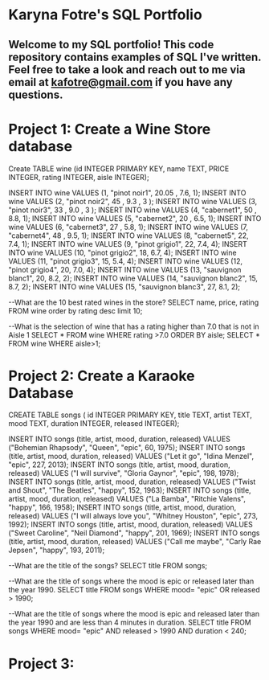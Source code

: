 # Karyna Fotre's SQL Portfolio

## Welcome to my SQL portfolio! This code repository contains examples of SQL I've written. Feel free to take a look and reach out to me via email at kafotre@gmail.com if you have any questions.

# Project 1: Create a Wine Store database

Create TABLE wine (id INTEGER PRIMARY KEY, name TEXT, PRICE INTEGER, rating INTEGER, aisle INTEGER);

INSERT INTO wine VALUES (1, "pinot noir1", 20.05 , 7.6, 1);
INSERT INTO wine VALUES (2, "pinot noir2", 45 , 9.3 , 3 );
INSERT INTO wine VALUES (3, "pinot noir3", 33 , 9.0 , 3 );
INSERT INTO wine VALUES (4, "cabernet1", 50 , 8.8, 1);
INSERT INTO wine VALUES (5, "cabernet2", 20 , 6.5, 1);
INSERT INTO wine VALUES (6, "cabernet3", 27 , 5.8, 1);
INSERT INTO wine VALUES (7, "cabernet4", 48 , 9.5, 1);
INSERT INTO wine VALUES (8, "cabernet5", 22, 7.4, 1);
INSERT INTO wine VALUES (9, "pinot grigio1", 22, 7.4, 4);
INSERT INTO wine VALUES (10, "pinot grigio2", 18, 6.7, 4);
INSERT INTO wine VALUES (11, "pinot grigio3", 15, 5.4, 4);
INSERT INTO wine VALUES (12, "pinot grigio4", 20, 7.0, 4);
INSERT INTO wine VALUES (13, "sauvignon blanc1", 20, 8.2, 2);
INSERT INTO wine VALUES (14, "sauvignon blanc2", 15, 8.7, 2);
INSERT INTO wine VALUES (15, "sauvignon blanc3", 27, 8.1, 2);

--What are the 10 best rated wines in the store?
SELECT name, price, rating FROM wine order by rating desc limit 10; 

--What is the selection of wine that has a rating higher than 7.0 that is not in Aisle 1
SELECT * FROM wine WHERE rating >7.0 ORDER BY aisle;
SELECT * FROM wine WHERE aisle>1;


# Project 2: Create a Karaoke Database

CREATE TABLE songs (
    id INTEGER PRIMARY KEY,
    title TEXT,
    artist TEXT,
    mood TEXT,
    duration INTEGER,
    released INTEGER);
    
INSERT INTO songs (title, artist, mood, duration, released)
    VALUES ("Bohemian Rhapsody", "Queen", "epic", 60, 1975);
INSERT INTO songs (title, artist, mood, duration, released)
    VALUES ("Let it go", "Idina Menzel", "epic", 227, 2013);
INSERT INTO songs (title, artist, mood, duration, released)
    VALUES ("I will survive", "Gloria Gaynor", "epic", 198, 1978);
INSERT INTO songs (title, artist, mood, duration, released)
    VALUES ("Twist and Shout", "The Beatles", "happy", 152, 1963);
INSERT INTO songs (title, artist, mood, duration, released)
    VALUES ("La Bamba", "Ritchie Valens", "happy", 166, 1958);
INSERT INTO songs (title, artist, mood, duration, released)
    VALUES ("I will always love you", "Whitney Houston", "epic", 273, 1992);
INSERT INTO songs (title, artist, mood, duration, released)
    VALUES ("Sweet Caroline", "Neil Diamond", "happy", 201, 1969);
INSERT INTO songs (title, artist, mood, duration, released)
    VALUES ("Call me maybe", "Carly Rae Jepsen", "happy", 193, 2011);
  
--What are the title of the songs?
SELECT title FROM songs;

--What are the title of songs where the mood is epic or released later than the year 1990.
SELECT title FROM songs WHERE mood= "epic" OR released > 1990; 

--What are the title of songs where the mood is epic and released later than the year 1990 and are less than 4 minutes in duration.
SELECT title FROM songs WHERE mood= "epic" AND released > 1990 AND duration < 240; 



# Project 3:
